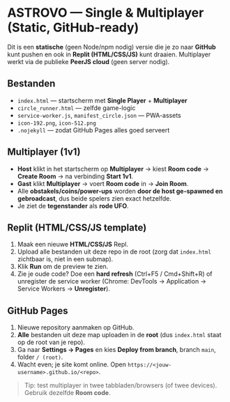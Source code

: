 # ASTROVO — Single & Multiplayer (Static, GitHub‑ready)

Dit is een **statische** (geen Node/npm nodig) versie die je zo naar **GitHub** kunt pushen en ook in **Replit (HTML/CSS/JS)** kunt draaien.
Multiplayer werkt via de publieke **PeerJS cloud** (geen server nodig).

## Bestanden
- `index.html` — startscherm met **Single Player** + **Multiplayer**
- `circle_runner.html` — zelfde game-logic
- `service-worker.js`, `manifest_circle.json` — PWA-assets
- `icon-192.png`, `icon-512.png`
- `.nojekyll` — zodat GitHub Pages alles goed serveert

## Multiplayer (1v1)
- **Host** klikt in het startscherm op **Multiplayer** → kiest **Room code** → **Create Room** → na verbinding **Start 1v1**.
- **Gast** klikt **Multiplayer** → voert **Room code** in → **Join Room**.
- Alle **obstakels/coins/power-ups** worden **door de host ge-spawned en gebroadcast**, dus beide spelers zien exact hetzelfde.
- Je ziet de **tegenstander** als **rode UFO**.

## Replit (HTML/CSS/JS template)
1. Maak een nieuwe **HTML/CSS/JS** Repl.
2. Upload alle bestanden uit deze repo in de root (zorg dat `index.html` zichtbaar is, niet in een submap).
3. Klik **Run** om de preview te zien.
4. Zie je oude code? Doe een **hard refresh** (Ctrl+F5 / Cmd+Shift+R) of unregister de service worker
   (Chrome: DevTools → Application → Service Workers → **Unregister**).

## GitHub Pages
1. Nieuwe repository aanmaken op GitHub.
2. **Alle** bestanden uit deze map uploaden in de **root** (dus `index.html` staat op de root van je repo).
3. Ga naar **Settings → Pages** en kies **Deploy from branch**, branch `main`, folder `/ (root)`.
4. Wacht even; je site komt online. Open `https://<jouw-username>.github.io/<repo>`.

> Tip: test multiplayer in twee tabbladen/browsers (of twee devices). Gebruik dezelfde **Room code**.

